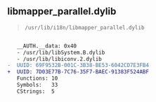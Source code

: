 ## libmapper_parallel.dylib

> `/usr/lib/i18n/libmapper_parallel.dylib`

```diff

   __AUTH.__data: 0x40
   - /usr/lib/libSystem.B.dylib
   - /usr/lib/libiconv.2.dylib
-  UUID: 69F9532B-001C-3B38-BE53-6042CD7E3FB4
+  UUID: 7D03E77B-7C76-35F7-BAEC-91383F524ABF
   Functions: 10
   Symbols:   33
   CStrings:  5

```
